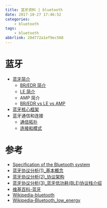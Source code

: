 ```yaml
---
title: 蓝牙资料 | bluetooth
date: 2017-10-27 17:46:52
categories:
    - bluetooth
tags:
    - bluetooth
abbrlink: 20d772a1ef9ec588
---
```


# 蓝牙

* [ 蓝牙简介 ](http://www.wangjinle.com/posts/babe1bcba164dc7d.html)
    * [ BR/EDR 简介 ](http://www.wangjinle.com/posts/7e5873f2892af121.html)
    * [ LE 简介 ](http://www.wangjinle.com/posts/51f1d25d2035be05.html)
    * AMP 简介
    * [BR/EDR vs LE vs AMP](http://www.wowotech.net.img.800cdn.com/content/uploadfile/201406/eaf01404028766.gif)
* [ 蓝牙核心框架 ](http://www.wangjinle.com/posts/c55b6301bd410d86.html)
* 蓝牙通信和连接
    * [ 通信拓扑 ](http://www.wangjinle.com/posts/81fabadfb746fa0b.html)
    * [ 连接和模式 ](http://www.wangjinle.com/posts/3de043f805df1336.html)

# 参考

* [Specification of the Bluetooth system](https://www.bluetooth.org/DocMan/handlers/DownloadDoc.ashx?doc_id=286439&_ga=1.139498554.805272089.1452604944)
* [蓝牙协议分析(1)_基本概念](http://www.wowotech.net/bluetooth/bt_overview.html)
* [蓝牙协议分析(2)_协议架构](http://www.wowotech.net/bluetooth/bt_protocol_arch.html)
* [蓝牙协议分析(3)_蓝牙低功耗(BLE)协议栈介绍](http://www.wowotech.net/bluetooth/ble_stack_overview.html)
* [维基百科-蓝牙](https://zh.wikipedia.org/zh-cn/%E8%97%8D%E7%89%99)
* [Wikipedia-bluetooth](https://en.wikipedia.org/wiki/Bluetooth)
* [Wikipedia-Bluetooth_low_energy](https://en.wikipedia.org/wiki/Bluetooth_low_energy)

